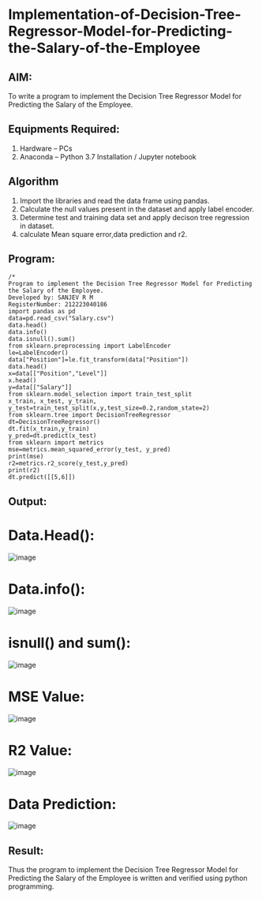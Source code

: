 # Implementation-of-Decision-Tree-Regressor-Model-for-Predicting-the-Salary-of-the-Employee

## AIM:
To write a program to implement the Decision Tree Regressor Model for Predicting the Salary of the Employee.

## Equipments Required:
1. Hardware – PCs
2. Anaconda – Python 3.7 Installation / Jupyter notebook

## Algorithm
1. Import the libraries and read the data frame using pandas.
2. Calculate the null values present in the dataset and apply label encoder.
3. Determine test and training data set and apply decison tree regression in dataset.
4. calculate Mean square error,data prediction and r2.
## Program:
```
/*
Program to implement the Decision Tree Regressor Model for Predicting the Salary of the Employee.
Developed by: SANJEV R M
RegisterNumber: 212223040186
import pandas as pd
data=pd.read_csv("Salary.csv")
data.head()
data.info()
data.isnull().sum()
from sklearn.preprocessing import LabelEncoder
le=LabelEncoder()
data["Position"]=le.fit_transform(data["Position"])
data.head()
x=data[["Position","Level"]]
x.head()
y=data[["Salary"]]
from sklearn.model_selection import train_test_split
x_train, x_test, y_train, y_test=train_test_split(x,y,test_size=0.2,random_state=2)
from sklearn.tree import DecisionTreeRegressor
dt=DecisionTreeRegressor()
dt.fit(x_train,y_train)
y_pred=dt.predict(x_test)
from sklearn import metrics
mse=metrics.mean_squared_error(y_test, y_pred)
print(mse)
r2=metrics.r2_score(y_test,y_pred)
print(r2)
dt.predict([[5,6]])
```
## Output:
# Data.Head():
![image](https://github.com/user-attachments/assets/e3c604a7-74d9-4f98-a974-7a019c2b7dee)
# Data.info():
![image](https://github.com/user-attachments/assets/d119e1f9-4933-40b9-a43c-769012043d71)
# isnull() and sum():
![image](https://github.com/user-attachments/assets/602b324a-8235-4852-8ff5-3b6f8d8567cf)
# MSE Value:
![image](https://github.com/user-attachments/assets/5b97b008-81f0-4c2a-aaa0-0e96f238112d)
# R2 Value:
![image](https://github.com/user-attachments/assets/07ca2c5b-6288-4048-ad1e-d0041885877e)
# Data Prediction:
![image](https://github.com/user-attachments/assets/b6526b51-872c-4a3a-a516-f44a0d388a4a)

## Result:
Thus the program to implement the Decision Tree Regressor Model for Predicting the Salary of the Employee is written and verified using python programming.
